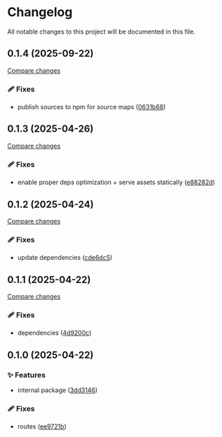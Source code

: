 <!-- header -->
# Changelog

All notable changes to this project will be documented in this file.

<!-- version:0.1.4 -->
## 0.1.4 (2025-09-22)

[Compare changes](https://github.com/Wroud/foundation/compare/playground-v0.1.3...playground-v0.1.4)

<!-- changelog -->
### 🩹 Fixes

- publish sources to npm for source maps ([0631b68](https://github.com/Wroud/foundation/commit/0631b68))

<!-- version:0.1.3 -->
## 0.1.3 (2025-04-26)

[Compare changes](https://github.com/Wroud/foundation/compare/playground-v0.1.2...playground-v0.1.3)

<!-- changelog -->
### 🩹 Fixes

- enable proper deps optimization + serve assets statically ([e88282d](https://github.com/Wroud/foundation/commit/e88282d))

<!-- version:0.1.2 -->
## 0.1.2 (2025-04-24)

[Compare changes](https://github.com/Wroud/foundation/compare/playground-v0.1.1...playground-v0.1.2)

<!-- changelog -->
### 🩹 Fixes

- update dependencies ([cde6dc5](https://github.com/Wroud/foundation/commit/cde6dc5))

<!-- version:0.1.1 -->
## 0.1.1 (2025-04-22)

[Compare changes](https://github.com/Wroud/foundation/compare/playground-v0.1.0...playground-v0.1.1)

<!-- changelog -->
### 🩹 Fixes

- dependencies ([4d9200c](https://github.com/Wroud/foundation/commit/4d9200c))

<!-- version:0.1.0 -->
## 0.1.0 (2025-04-22)

<!-- changelog -->
### ✨ Features

- internal package ([3dd3146](https://github.com/Wroud/foundation/commit/3dd3146))

### 🩹 Fixes

- routes ([ee9721b](https://github.com/Wroud/foundation/commit/ee9721b))

